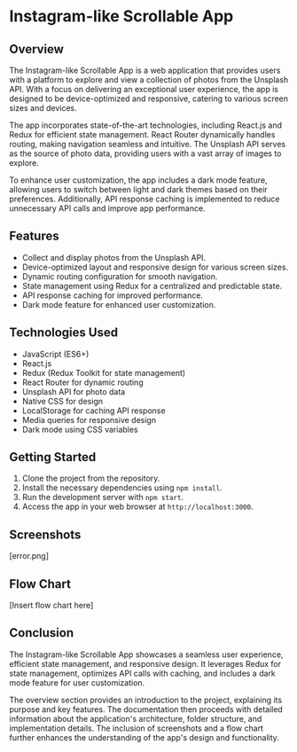 # Instagram-like Scrollable App

## Overview
The Instagram-like Scrollable App is a web application that provides users with a platform to explore and view a collection of photos from the Unsplash API. With a focus on delivering an exceptional user experience, the app is designed to be device-optimized and responsive, catering to various screen sizes and devices.

The app incorporates state-of-the-art technologies, including React.js and Redux for efficient state management. React Router dynamically handles routing, making navigation seamless and intuitive. The Unsplash API serves as the source of photo data, providing users with a vast array of images to explore.

To enhance user customization, the app includes a dark mode feature, allowing users to switch between light and dark themes based on their preferences. Additionally, API response caching is implemented to reduce unnecessary API calls and improve app performance.

## Features
- Collect and display photos from the Unsplash API.
- Device-optimized layout and responsive design for various screen sizes.
- Dynamic routing configuration for smooth navigation.
- State management using Redux for a centralized and predictable state.
- API response caching for improved performance.
- Dark mode feature for enhanced user customization.

## Technologies Used
- JavaScript (ES6+)
- React.js
- Redux (Redux Toolkit for state management)
- React Router for dynamic routing
- Unsplash API for photo data
- Native CSS for design
- LocalStorage for caching API response
- Media queries for responsive design
- Dark mode using CSS variables

## Getting Started
1. Clone the project from the repository.
2. Install the necessary dependencies using `npm install`.
3. Run the development server with `npm start`.
4. Access the app in your web browser at `http://localhost:3000`.

## Screenshots
[error.png]


## Flow Chart
[Insert flow chart here]

## Conclusion
The Instagram-like Scrollable App showcases a seamless user experience, efficient state management, and responsive design. It leverages Redux for state management, optimizes API calls with caching, and includes a dark mode feature for user customization.

The overview section provides an introduction to the project, explaining its purpose and key features. The documentation then proceeds with detailed information about the application's architecture, folder structure, and implementation details. The inclusion of screenshots and a flow chart further enhances the understanding of the app's design and functionality.
